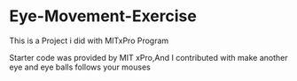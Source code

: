 # Eye-Movement-Exercise
This is a Project i did with MITxPro Program

Starter code was provided by MIT xPro,And I contributed with make another eye and eye balls follows your mouses 
